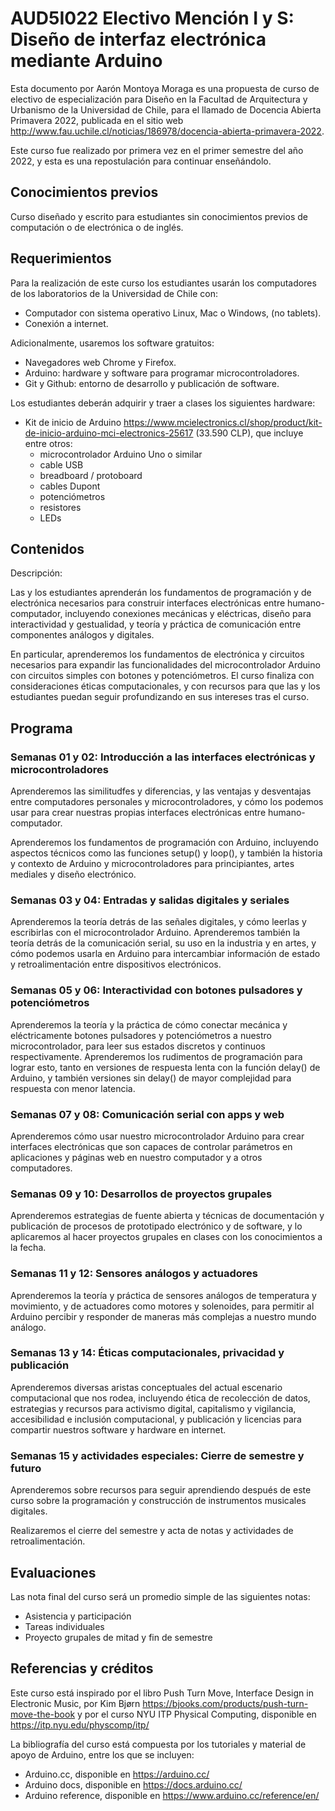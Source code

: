 # AUD5I022 Electivo Mención I y S: Diseño de interfaz electrónica mediante Arduino

Esta documento por Aarón Montoya Moraga es una propuesta de curso de electivo de especialización para Diseño en la Facultad de Arquitectura y Urbanismo de la Universidad de Chile, para el llamado de Docencia Abierta Primavera 2022, publicada en el sitio web http://www.fau.uchile.cl/noticias/186978/docencia-abierta-primavera-2022.

Este curso fue realizado por primera vez en el primer semestre del año 2022, y esta es una repostulación para continuar enseñándolo.

## Conocimientos previos

Curso diseñado y escrito para estudiantes sin conocimientos previos de computación o de electrónica o de inglés.

## Requerimientos

Para la realización de este curso los estudiantes usarán los computadores de los laboratorios de la Universidad de Chile con:

* Computador con sistema operativo Linux, Mac o Windows, (no tablets).
* Conexión a internet.

Adicionalmente, usaremos los software gratuitos:

* Navegadores web Chrome y Firefox.
* Arduino: hardware y software para programar microcontroladores.
* Git y Github: entorno de desarrollo y publicación de software.

Los estudiantes deberán adquirir y traer a clases los siguientes hardware:

* Kit de inicio de Arduino https://www.mcielectronics.cl/shop/product/kit-de-inicio-arduino-mci-electronics-25617 (33.590 CLP), que incluye entre otros:
  * microcontrolador Arduino Uno o similar
  * cable USB
  * breadboard / protoboard
  * cables Dupont
  * potenciómetros
  * resistores
  * LEDs

## Contenidos

Descripción:

Las y los estudiantes aprenderán los fundamentos de programación y de electrónica necesarios para construir interfaces electrónicas entre humano-computador, incluyendo conexiones mecánicas y eléctricas, diseño para interactividad y gestualidad, y teoría y práctica de comunicación entre componentes análogos y digitales.

En particular, aprenderemos los fundamentos de electrónica y circuitos necesarios para expandir las funcionalidades del microcontrolador Arduino con circuitos simples con botones y potenciómetros. El curso finaliza con consideraciones éticas computacionales, y con recursos para que las y los estudiantes puedan seguir profundizando en sus intereses tras el curso.

## Programa

### Semanas 01 y 02: Introducción a las interfaces electrónicas y microcontroladores

 Aprenderemos las similitudfes y diferencias, y las ventajas y desventajas entre computadores personales y microcontroladores, y cómo los podemos usar para crear nuestras propias interfaces electrónicas entre humano-computador.

Aprenderemos los fundamentos de programación con Arduino, incluyendo aspectos técnicos como las funciones setup() y loop(), y también la historia y contexto de Arduino y microcontroladores para principiantes, artes mediales y diseño electrónico.

### Semanas 03 y 04: Entradas y salidas digitales y seriales

Aprenderemos la teoría detrás de las señales digitales, y cómo leerlas y escribirlas con el microcontrolador Arduino. Aprenderemos también la teoría detrás de la comunicación serial, su uso en la industria y en artes, y cómo podemos usarla en Arduino para intercambiar información de estado y retroalimentación entre dispositivos electrónicos.

### Semanas 05 y 06: Interactividad con botones pulsadores y potenciómetros

Aprenderemos la teoría y la práctica de cómo conectar mecánica y eléctricamente botones pulsadores y potenciómetros a nuestro microcontrolador, para leer sus estados discretos y continuos respectivamente. Aprenderemos los rudimentos de programación para lograr esto, tanto en versiones de respuesta lenta con la función delay() de Arduino, y también versiones sin delay() de mayor complejidad para respuesta con menor latencia.

### Semanas 07 y 08: Comunicación serial con apps y web

Aprenderemos cómo usar nuestro microcontrolador Arduino para crear interfaces electrónicas que son capaces de controlar parámetros en aplicaciones y páginas web en nuestro computador y a otros computadores.

### Semanas 09 y 10: Desarrollos de proyectos grupales

Aprenderemos estrategias de fuente abierta y técnicas de documentación y publicación de procesos de prototipado electrónico y de software, y lo aplicaremos al hacer proyectos grupales en clases con los conocimientos a la fecha.

### Semanas 11 y 12: Sensores análogos y actuadores

Aprenderemos la teoría y práctica de sensores análogos de temperatura y movimiento, y de actuadores como motores y solenoides, para permitir al Arduino percibir y responder de maneras más complejas a nuestro mundo análogo.

### Semanas 13 y 14: Éticas computacionales, privacidad y publicación

Aprenderemos diversas aristas conceptuales del actual escenario computacional que nos rodea, incluyendo ética de recolección de datos, estrategias y recursos para activismo digital, capitalismo y vigilancia, accesibilidad e inclusión computacional, y publicación y licencias para compartir nuestros software y hardware en internet.

### Semanas 15 y actividades especiales: Cierre de semestre y futuro

Aprenderemos sobre recursos para seguir aprendiendo después de este curso sobre la programación y construcción de instrumentos musicales digitales.

Realizaremos el cierre del semestre y acta de notas y actividades de retroalimentación.

## Evaluaciones

Las nota final del curso será un promedio simple de las siguientes notas:

* Asistencia y participación
* Tareas individuales
* Proyecto grupales de mitad y fin de semestre

## Referencias y créditos

Este curso está inspirado por el libro Push Turn Move, Interface Design in Electronic Music, por Kim Bjørn https://bjooks.com/products/push-turn-move-the-book y por el curso NYU ITP Physical Computing, disponible en https://itp.nyu.edu/physcomp/itp/

La bibliografía del curso está compuesta por los tutoriales y material de apoyo de Arduino, entre los que se incluyen:

* Arduino.cc, disponible en https://arduino.cc/
* Arduino docs, disponible en https://docs.arduino.cc/
* Arduino reference, disponible en https://www.arduino.cc/reference/en/
